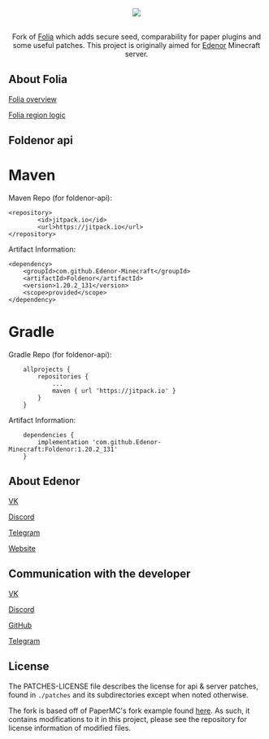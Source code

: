 <div align=center>
    <img src="./foldenor.png">
    <br /><br />
    <p>Fork of <a href="https://github.com/PaperMC/Folia">Folia</a> which adds secure seed, comparability for paper plugins and some useful patches. This project is originally aimed for <a href="https://edenor.ru/">Edenor</a> Minecraft server.</p>
</div>

## About Folia
[Folia overview](https://docs.papermc.io/folia/reference/overview)

[Folia region logic](https://docs.papermc.io/folia/reference/region-logic)

## Foldenor api
# Maven

Maven Repo (for foldenor-api):
    
    <repository>
		    <id>jitpack.io</id>
		    <url>https://jitpack.io</url>
	</repository>
  
Artifact Information:
    
    <dependency>
	    <groupId>com.github.Edenor-Minecraft</groupId>
	    <artifactId>Foldenor</artifactId>
	    <version>1.20.2_131</version>
        <scope>provided</scope>
	</dependency>

# Gradle

Gradle Repo (for foldenor-api):
    
        allprojects {
		    repositories {
			    ...
			    maven { url 'https://jitpack.io' }
		    }
	    }

Artifact Information:
    
        dependencies {
	        implementation 'com.github.Edenor-Minecraft:Foldenor:1.20.2_131'
	    }

## About Edenor
[VK](https://vk.com/edenorrp)

[Discord](https://discord.gg/bC66Pwh)

[Telegram](https://t.me/edenorrp)

[Website](https://edenor.ru/)

## Communication with the developer
[VK](https://vk.com/altronmaxx)

[Discord](https://discord.com/users/324794944042565643)

[GitHub](https://github.com/AltronMaxX)

[Telegram](https://t.me/AltronMaxX)

## License
The PATCHES-LICENSE file describes the license for api & server patches,
found in `./patches` and its subdirectories except when noted otherwise.

The fork is based off of PaperMC's fork example found [here](https://github.com/PaperMC/paperweight-examples).
As such, it contains modifications to it in this project, please see the repository for license information
of modified files.


